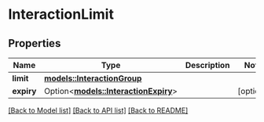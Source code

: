 # InteractionLimit

## Properties

Name | Type | Description | Notes
------------ | ------------- | ------------- | -------------
**limit** | [**models::InteractionGroup**](interaction-group.md) |  | 
**expiry** | Option<[**models::InteractionExpiry**](interaction-expiry.md)> |  | [optional]

[[Back to Model list]](../README.md#documentation-for-models) [[Back to API list]](../README.md#documentation-for-api-endpoints) [[Back to README]](../README.md)


